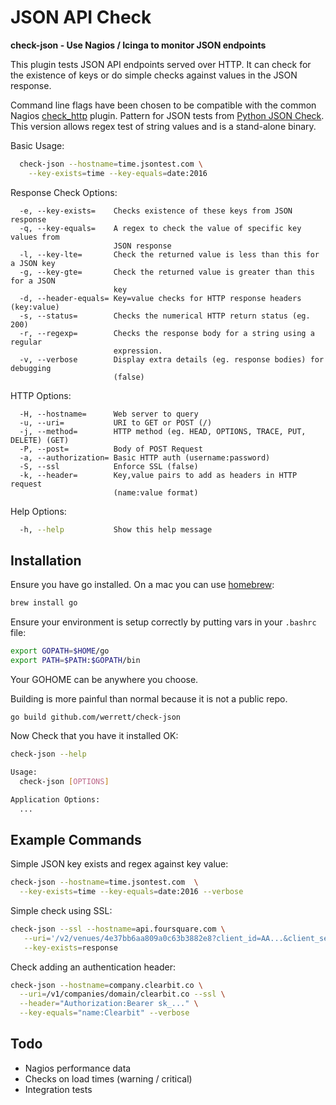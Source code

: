 # JSON API Check

**check-json - Use Nagios / Icinga to monitor JSON endpoints**

This plugin tests JSON API endpoints served over HTTP. It can check for the
existence of keys or do simple checks against values in the JSON response.

Command line flags have been chosen to be compatible with the common Nagios
[check_http](https://www.monitoring-plugins.org/doc/man/check_http.html) plugin.
Pattern for JSON tests from [Python JSON
Check](https://github.com/drewkerrigan/nagios-http-json). This version allows
regex test of string values and is a stand-alone binary.

Basic Usage:
```bash
  check-json --hostname=time.jsontest.com \
    --key-exists=time --key-equals=date:2016
```

Response Check Options:
```
  -e, --key-exists=    Checks existence of these keys from JSON response
  -q, --key-equals=    A regex to check the value of specific key values from
                       JSON response
  -l, --key-lte=       Check the returned value is less than this for a JSON key
  -g, --key-gte=       Check the returned value is greater than this for a JSON
                       key
  -d, --header-equals= Key=value checks for HTTP response headers (key:value)
  -s, --status=        Checks the numerical HTTP return status (eg. 200)
  -r, --regexp=        Checks the response body for a string using a regular
                       expression.
  -v, --verbose        Display extra details (eg. response bodies) for debugging
                       (false)
```

HTTP Options:
```
  -H, --hostname=      Web server to query
  -u, --uri=           URI to GET or POST (/)
  -j, --method=        HTTP method (eg. HEAD, OPTIONS, TRACE, PUT, DELETE) (GET)
  -P, --post=          Body of POST Request
  -a, --authorization= Basic HTTP auth (username:password)
  -S, --ssl            Enforce SSL (false)
  -k, --header=        Key,value pairs to add as headers in HTTP request
                       (name:value format)
```

Help Options:
```bash
  -h, --help           Show this help message
```

## Installation

Ensure you have go installed. On a mac you can use [homebrew](http://brew.sh):
```bash
brew install go
```

Ensure your environment is setup correctly by putting vars in your `.bashrc`
file:

```bash
export GOPATH=$HOME/go
export PATH=$PATH:$GOPATH/bin
```
Your GOHOME can be anywhere you choose.

Building is more painful than normal because it is not a public repo.

```
go build github.com/werrett/check-json
```

Now Check that you have it installed OK:

```bash
check-json --help

Usage:
  check-json [OPTIONS]

Application Options:
  ...
```
## Example Commands

Simple JSON key exists and regex against key value:

```bash
check-json --hostname=time.jsontest.com  \
  --key-exists=time --key-equals=date:2016 --verbose
```

Simple check using SSL:

```bash
check-json --ssl --hostname=api.foursquare.com \
   --uri='/v2/venues/4e37bb6aa809a0c63b3882e8?client_id=AA...&client_secret=XX...&v=20150313' \
   --key-exists=response
```

Check adding an authentication header:

```bash
check-json --hostname=company.clearbit.co \
  --uri=/v1/companies/domain/clearbit.co --ssl \
  --header="Authorization:Bearer sk_..." \
  --key-equals="name:Clearbit" --verbose
```


## Todo

 - Nagios performance data
 - Checks on load times (warning / critical)
 - Integration tests
